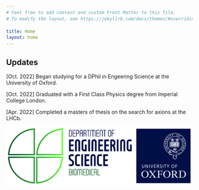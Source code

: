 ```yaml
---
# Feel free to add content and custom Front Matter to this file.
# To modify the layout, see https://jekyllrb.com/docs/themes/#overriding-theme-defaults

title: Home
layout: home
---
```


## Updates

[Oct. 2022] Began studying for a DPhil in Engeering Science at the University of Oxford.

[Oct. 2022] Graduated with a First Class Physics degree from Imperial College London.

[Apr. 2022] Completed a masters of thesis on the search for axions at the LHCb.


<img src="images/logo.jpg" alt="Logo of Oxford University">